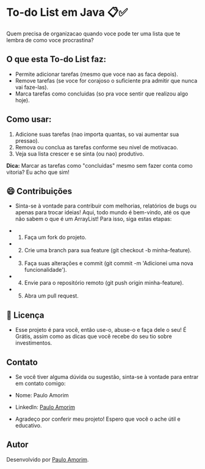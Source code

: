 # To-do List em Java 📋✅

Quem precisa de organizacao quando voce pode ter uma lista que te lembra de como voce procrastina?

## O que esta To-do List faz:
- Permite adicionar tarefas (mesmo que voce nao as faca depois).
- Remove tarefas (se voce for corajoso o suficiente pra admitir que nunca vai faze-las).
- Marca tarefas como concluidas (so pra voce sentir que realizou algo hoje).

## Como usar:
1. Adicione suas tarefas (nao importa quantas, so vai aumentar sua pressao).
2. Remova ou conclua as tarefas conforme seu nivel de motivacao.
3. Veja sua lista crescer e se sinta (ou nao) produtivo.

**Dica:** Marcar as tarefas como "concluidas" mesmo sem fazer conta como vitoria? Eu acho que sim!

## 😄 Contribuições
- Sinta-se à vontade para contribuir com melhorias, relatórios de bugs ou apenas para trocar ideias! Aqui, todo mundo é bem-vindo, até os que não sabem o que é um ArrayList!
Para isso, siga estas etapas:

- 1. Faça um fork do projeto.
- 2. Crie uma branch para sua feature (git checkout -b minha-feature).
- 3. Faça suas alterações e commit (git commit -m 'Adicionei uma nova funcionalidade').
- 4. Envie para o repositório remoto (git push origin minha-feature).
- 5. Abra um pull request.

## 📜 Licença
- Esse projeto é para você, então use-o, abuse-o e faça dele o seu! É Grátis, assim como as dicas que você recebe do seu tio sobre investimentos.

## Contato
- Se você tiver alguma dúvida ou sugestão, sinta-se à vontade para entrar em contato comigo:

- Nome: Paulo Amorim
- LinkedIn: [Paulo Amorim](https://www.linkedin.com/in/paulo-amorim88/)

- Agradeço por conferir meu projeto! Espero que você o ache útil e educativo.

## Autor
Desenvolvido por [Paulo Amorim](https://github.com/Paulo88).
